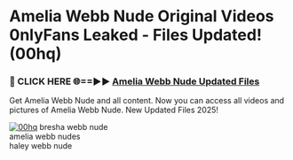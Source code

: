 # Amelia Webb Nude Original Videos 0nlyFans Leaked - Files Updated! (00hq)

<h3>🔴 CLICK HERE 🌐==►► <a href="https://tinyurl.com/yrmya6cz" rel="nofollow">Amelia Webb Nude Updated Files</a></h3>

Get Amelia Webb Nude and all content. Now you can access all videos and pictures of Amelia Webb Nude. New Updated Files 2025!

[![00hq](https://i.imgur.com/FMdXYCs.gif)](https://tinyurl.com/yrmya6cz)
bresha webb nude<br>
amelia webb nudes<br>
haley webb nude